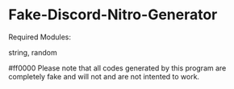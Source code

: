 # Fake-Discord-Nitro-Generator

Required Modules:

string, random

#ff0000 Please note that all codes generated by this program are completely fake and will not and are not intented to work.
